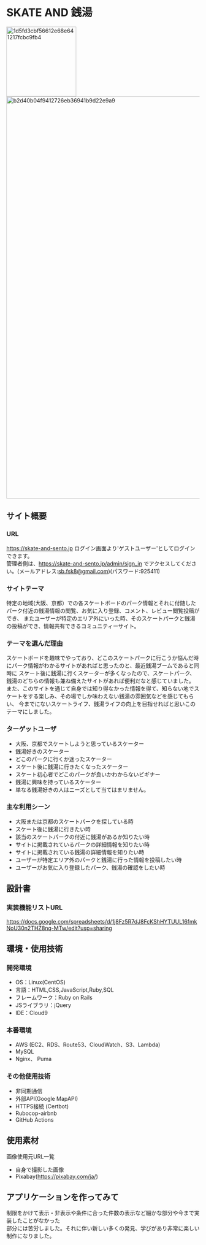 # SKATE AND 銭湯
<img width="182" alt="1d5fd3cbf56612e68e641217fcbc9fb4" src="https://github.com/fuguita/skate_and_sento/assets/126998671/48652591-3213-47a1-bef4-0213a33423da">
<img width="1049" alt="b2d40b04f9412726eb36941b9d22e9a9" src="https://github.com/fuguita/skate_and_sento/assets/126998671/5182cdd7-7195-4dd8-81e5-5e91781e55a8">

## サイト概要
### URL
https://skate-and-sento.jp
ログイン画面より'ゲストユーザー'としてログインできます。<br>
管理者側は、https://skate-and-sento.jp/admin/sign_in でアクセスしてください。(メールアドレス:sb.fsk8@gmail.com)(パスワード:925411)
### サイトテーマ
特定の地域(大阪、京都）での各スケートボードのパーク情報とそれに付随したパーク付近の銭湯情報の閲覧、お気に入り登録、コメント、レビュー閲覧投稿ができ、
またユーザーが特定のエリア外にいった時、そのスケートパークと銭湯の投稿ができ、情報共有できるコミュニティーサイト。

### テーマを選んだ理由
スケートボードを趣味でやっており、どこのスケートパークに行こうか悩んだ時にパーク情報がわかるサイトがあればと思ったのと、最近銭湯ブームであると同時に
スケート後に銭湯に行くスケーターが多くなったので、スケートパーク、銭湯のどちらの情報も兼ね備えたサイトがあれば便利だなと感じていました。
また、このサイトを通じて自身では知り得なかった情報を得て、知らない地でスケートをする楽しみ、その場でしか味わえない銭湯の雰囲気などを感じてもらい、
今までにないスケートライフ、銭湯ライフの向上を目指せればと思いこのテーマにしました。

### ターゲットユーザ
- 大阪、京都でスケートしようと思っているスケーター
- 銭湯好きのスケーター
- どこのパークに行くか迷ったスケーター
- スケート後に銭湯に行きたくなったスケーター
- スケート初心者でどこのパークが良いかわからないビギナー
- 銭湯に興味を持っているスケーター
- 単なる銭湯好きの人はニーズとして当てはまリません。

### 主な利用シーン
- 大阪または京都のスケートパークを探している時
- スケート後に銭湯に行きたい時
- 該当のスケートパークの付近に銭湯があるか知りたい時
- サイトに掲載されているパークの詳細情報を知りたい時
- サイトに掲載されている銭湯の詳細情報を知りたい時
- ユーザーが特定エリア外のパークと銭湯に行った情報を投稿したい時
- ユーザーがお気に入り登録したパーク、銭湯の確認をしたい時


## 設計書
### 実装機能リストURL
https://docs.google.com/spreadsheets/d/1j8Fz5R7dJ8FcKShHYTUUL16fmkNoU30n2THZ8nq-MTw/edit?usp=sharing

## 環境・使用技術
### 開発環境
- OS：Linux(CentOS)
- 言語：HTML,CSS,JavaScript,Ruby,SQL
- フレームワーク：Ruby on Rails
- JSライブラリ：jQuery
- IDE：Cloud9
### 本番環境
- AWS (EC2、RDS、Route53、CloudWatch、S3、Lambda)
- MySQL
- Nginx、 Puma
### その他使用技術
- 非同期通信
- 外部API(Google MapAPI)
- HTTPS接続 (Certbot)
- Rubocop-airbnb
- GitHub Actions
## 使用素材
画像使用元URL一覧
- 自身で撮影した画像
- Pixabay(https://pixabay.com/ja/)
## アプリケーションを作ってみて
制限をかけて表示・非表示や条件に合った件数の表示など細かな部分や今まで実装したことがなかった<br>
部分には苦労しました。それに伴い新しい多くの発見、学びがあり非常に楽しい制作になりました。
